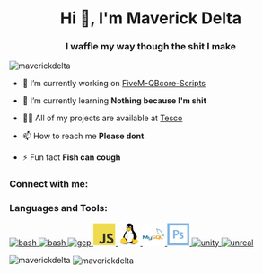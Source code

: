 <h1 align="center">Hi 👋, I'm Maverick Delta</h1>
<h3 align="center">I waffle my way though the shit I make</h3>

<p align="left"> <img src="https://komarev.com/ghpvc/?username=maverickdelta&label=Profile%20views&color=0e75b6&style=flat" alt="maverickdelta" /> </p>

- 🔭 I’m currently working on [FiveM-QBcore-Scripts](https://github.com/MaverickDelta/FiveM-QBcore-Scripts)

- 🌱 I’m currently learning **Nothing because I'm shit**

- 👨‍💻 All of my projects are available at [Tesco](Tesco)

- 📫 How to reach me **Please dont**

- ⚡ Fun fact **Fish can cough**

<h3 align="left">Connect with me:</h3>
<p align="left">
</p>

<h3 align="left">Languages and Tools:</h3>
<p align="left"> <a href="https://www.lua.org/" target="_blank" rel="noreferrer"> <img src="https://www.vectorlogo.zone/logos/lua/lua-icon.svg" alt="bash" width="40" height="40"/> </a> <a href="https://www.gnu.org/software/bash/" target="_blank" rel="noreferrer"> <img src="https://www.vectorlogo.zone/logos/gnu_bash/gnu_bash-icon.svg" alt="bash" width="40" height="40"/> </a> <a href="https://cloud.google.com" target="_blank" rel="noreferrer"> <img src="https://www.vectorlogo.zone/logos/google_cloud/google_cloud-icon.svg" alt="gcp" width="40" height="40"/> </a> <a href="https://developer.mozilla.org/en-US/docs/Web/JavaScript" target="_blank" rel="noreferrer"> <img src="https://raw.githubusercontent.com/devicons/devicon/master/icons/javascript/javascript-original.svg" alt="javascript" width="40" height="40"/> </a> <a href="https://www.linux.org/" target="_blank" rel="noreferrer"> <img src="https://raw.githubusercontent.com/devicons/devicon/master/icons/linux/linux-original.svg" alt="linux" width="40" height="40"/> </a> <a href="https://www.mysql.com/" target="_blank" rel="noreferrer"> <img src="https://raw.githubusercontent.com/devicons/devicon/master/icons/mysql/mysql-original-wordmark.svg" alt="mysql" width="40" height="40"/> </a> <a href="https://www.photoshop.com/en" target="_blank" rel="noreferrer"> <img src="https://raw.githubusercontent.com/devicons/devicon/master/icons/photoshop/photoshop-line.svg" alt="photoshop" width="40" height="40"/> </a> <a href="https://unity.com/" target="_blank" rel="noreferrer"> <img src="https://www.vectorlogo.zone/logos/unity3d/unity3d-icon.svg" alt="unity" width="40" height="40"/> </a> <a href="https://unrealengine.com/" target="_blank" rel="noreferrer"> <img src="https://raw.githubusercontent.com/kenangundogan/fontisto/036b7eca71aab1bef8e6a0518f7329f13ed62f6b/icons/svg/brand/unreal-engine.svg" alt="unreal" width="40" height="40"/> </a> </p>

<p><img align="left" src="https://github-readme-stats.vercel.app/api/top-langs?username=maverickdelta&show_icons=true&locale=en&layout=compact" alt="maverickdelta" /></p>

<p>&nbsp;<img align="center" src="https://github-readme-stats.vercel.app/api?username=maverickdelta&show_icons=true&locale=en" alt="maverickdelta" /></p>
